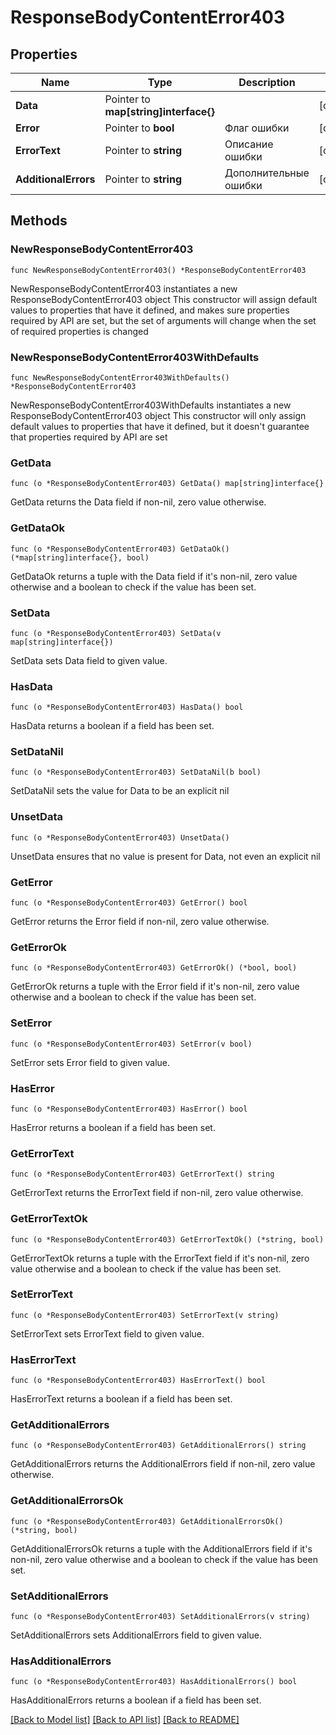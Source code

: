 # ResponseBodyContentError403

## Properties

Name | Type | Description | Notes
------------ | ------------- | ------------- | -------------
**Data** | Pointer to **map[string]interface{}** |  | [optional] 
**Error** | Pointer to **bool** | Флаг ошибки | [optional] 
**ErrorText** | Pointer to **string** | Описание ошибки | [optional] 
**AdditionalErrors** | Pointer to **string** | Дополнительные ошибки | [optional] 

## Methods

### NewResponseBodyContentError403

`func NewResponseBodyContentError403() *ResponseBodyContentError403`

NewResponseBodyContentError403 instantiates a new ResponseBodyContentError403 object
This constructor will assign default values to properties that have it defined,
and makes sure properties required by API are set, but the set of arguments
will change when the set of required properties is changed

### NewResponseBodyContentError403WithDefaults

`func NewResponseBodyContentError403WithDefaults() *ResponseBodyContentError403`

NewResponseBodyContentError403WithDefaults instantiates a new ResponseBodyContentError403 object
This constructor will only assign default values to properties that have it defined,
but it doesn't guarantee that properties required by API are set

### GetData

`func (o *ResponseBodyContentError403) GetData() map[string]interface{}`

GetData returns the Data field if non-nil, zero value otherwise.

### GetDataOk

`func (o *ResponseBodyContentError403) GetDataOk() (*map[string]interface{}, bool)`

GetDataOk returns a tuple with the Data field if it's non-nil, zero value otherwise
and a boolean to check if the value has been set.

### SetData

`func (o *ResponseBodyContentError403) SetData(v map[string]interface{})`

SetData sets Data field to given value.

### HasData

`func (o *ResponseBodyContentError403) HasData() bool`

HasData returns a boolean if a field has been set.

### SetDataNil

`func (o *ResponseBodyContentError403) SetDataNil(b bool)`

 SetDataNil sets the value for Data to be an explicit nil

### UnsetData
`func (o *ResponseBodyContentError403) UnsetData()`

UnsetData ensures that no value is present for Data, not even an explicit nil
### GetError

`func (o *ResponseBodyContentError403) GetError() bool`

GetError returns the Error field if non-nil, zero value otherwise.

### GetErrorOk

`func (o *ResponseBodyContentError403) GetErrorOk() (*bool, bool)`

GetErrorOk returns a tuple with the Error field if it's non-nil, zero value otherwise
and a boolean to check if the value has been set.

### SetError

`func (o *ResponseBodyContentError403) SetError(v bool)`

SetError sets Error field to given value.

### HasError

`func (o *ResponseBodyContentError403) HasError() bool`

HasError returns a boolean if a field has been set.

### GetErrorText

`func (o *ResponseBodyContentError403) GetErrorText() string`

GetErrorText returns the ErrorText field if non-nil, zero value otherwise.

### GetErrorTextOk

`func (o *ResponseBodyContentError403) GetErrorTextOk() (*string, bool)`

GetErrorTextOk returns a tuple with the ErrorText field if it's non-nil, zero value otherwise
and a boolean to check if the value has been set.

### SetErrorText

`func (o *ResponseBodyContentError403) SetErrorText(v string)`

SetErrorText sets ErrorText field to given value.

### HasErrorText

`func (o *ResponseBodyContentError403) HasErrorText() bool`

HasErrorText returns a boolean if a field has been set.

### GetAdditionalErrors

`func (o *ResponseBodyContentError403) GetAdditionalErrors() string`

GetAdditionalErrors returns the AdditionalErrors field if non-nil, zero value otherwise.

### GetAdditionalErrorsOk

`func (o *ResponseBodyContentError403) GetAdditionalErrorsOk() (*string, bool)`

GetAdditionalErrorsOk returns a tuple with the AdditionalErrors field if it's non-nil, zero value otherwise
and a boolean to check if the value has been set.

### SetAdditionalErrors

`func (o *ResponseBodyContentError403) SetAdditionalErrors(v string)`

SetAdditionalErrors sets AdditionalErrors field to given value.

### HasAdditionalErrors

`func (o *ResponseBodyContentError403) HasAdditionalErrors() bool`

HasAdditionalErrors returns a boolean if a field has been set.


[[Back to Model list]](../README.md#documentation-for-models) [[Back to API list]](../README.md#documentation-for-api-endpoints) [[Back to README]](../README.md)


